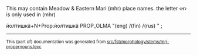 This may contain Meadow & Eastern Mari (mhr) place names.
the letter ‹ҥ› is only used in (mhr)

йолтишкӓ+N+Prop:йолтишкӓ PROP_OLMA "(eng) /(fin) /(rus) " ;

* * *

<small>This (part of) documentation was generated from [src/fst/morphology/stems/mrj-propernouns.lexc](https://github.com/giellalt/lang-mrj/blob/main/src/fst/morphology/stems/mrj-propernouns.lexc)</small>
